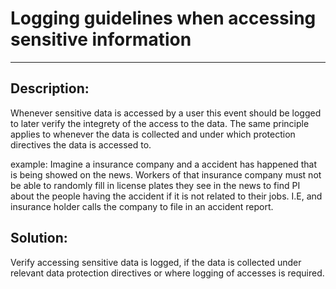 # Logging guidelines when accessing sensitive information
-------

## Description:

Whenever sensitive data is accessed by a user this event should be logged to later verify
the integrety of the access to the data. The same principle applies to whenever the data is collected
and under which protection directives the data is accessed to.

example:
Imagine a insurance company and a accident has happened that is being showed on the news. 
Workers of that insurance company must not be able to randomly fill in license plates 
they see in the news to find PI about the people having the accident if it is not related
to their jobs. I.E, and insurance holder calls the company to file in an accident report. 

## Solution:

Verify accessing sensitive data is logged, if the data is collected 
under relevant data protection directives or where logging of accesses is required.
